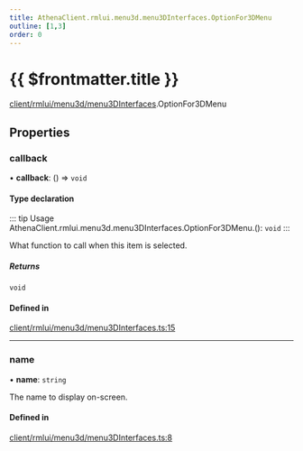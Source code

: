 ```yaml
---
title: AthenaClient.rmlui.menu3d.menu3DInterfaces.OptionFor3DMenu
outline: [1,3]
order: 0
---
```


# {{ $frontmatter.title }}


[client/rmlui/menu3d/menu3DInterfaces](../modules/client_rmlui_menu3d_menu3DInterfaces.md).OptionFor3DMenu

## Properties

### callback

• **callback**: () => `void`

#### Type declaration

::: tip Usage
AthenaClient.rmlui.menu3d.menu3DInterfaces.OptionFor3DMenu.(): `void`
:::

What function to call when this item is selected.

##### Returns

`void`

#### Defined in

[client/rmlui/menu3d/menu3DInterfaces.ts:15](https://github.com/Stuyk/altv-athena/blob/4bfd806/src/core/client/rmlui/menu3d/menu3DInterfaces.ts#L15)

___

### name

• **name**: `string`

The name to display on-screen.

#### Defined in

[client/rmlui/menu3d/menu3DInterfaces.ts:8](https://github.com/Stuyk/altv-athena/blob/4bfd806/src/core/client/rmlui/menu3d/menu3DInterfaces.ts#L8)
